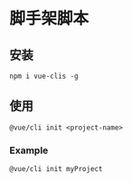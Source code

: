 # 脚手架脚本

## 安装

```
npm i vue-clis -g
```

## 使用

```
@vue/cli init <project-name>
```

### Example

```
@vue/cli init myProject
```